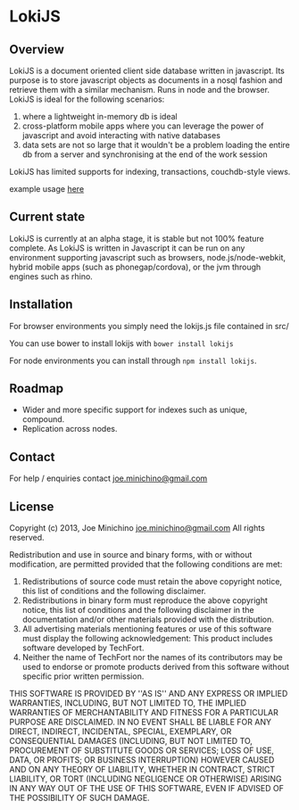 # LokiJS

## Overview

LokiJS is a document oriented client side database written in javascript.
Its purpose is to store javascript objects as documents in a nosql fashion and retrieve them with a similar mechanism.
Runs in node and the browser.
LokiJS is ideal for the following scenarios: 

1. where a lightweight in-memory db is ideal
2. cross-platform mobile apps where you can leverage the power of javascript and avoid interacting with native databases
3. data sets are not so large that it wouldn't be a problem loading the entire db from a server and synchronising at the end of the work session

LokiJS has limited supports for indexing, transactions, couchdb-style views.

example usage [here](https://github.com/techfort/LokiJS/wiki)

## Current state

LokiJS is currently at an alpha stage, it is stable but not 100% feature complete.
As LokiJS is written in Javascript it can be run on any environment supporting javascript such as browsers, node.js/node-webkit, hybrid mobile apps (such as phonegap/cordova), or the jvm through engines such as rhino.

## Installation

For browser environments you simply need the lokijs.js file contained in src/

You can use bower to install lokijs with `bower install lokijs`

For node environments you can install through `npm install lokijs`.

## Roadmap

* Wider and more specific support for indexes such as unique, compound.
* Replication across nodes.

## Contact

For help / enquiries contact joe.minichino@gmail.com

## License

Copyright (c) 2013, Joe Minichino <joe.minichino@gmail.com>
All rights reserved.

Redistribution and use in source and binary forms, with or without
modification, are permitted provided that the following conditions are met:

1. Redistributions of source code must retain the above copyright
   notice, this list of conditions and the following disclaimer.
2. Redistributions in binary form must reproduce the above copyright
   notice, this list of conditions and the following disclaimer in the
   documentation and/or other materials provided with the distribution.
3. All advertising materials mentioning features or use of this software
   must display the following acknowledgement:
   This product includes software developed by TechFort.
4. Neither the name of TechFort nor the
   names of its contributors may be used to endorse or promote products
   derived from this software without specific prior written permission.

THIS SOFTWARE IS PROVIDED BY <COPYRIGHT HOLDER> ''AS IS'' AND ANY
EXPRESS OR IMPLIED WARRANTIES, INCLUDING, BUT NOT LIMITED TO, THE IMPLIED
WARRANTIES OF MERCHANTABILITY AND FITNESS FOR A PARTICULAR PURPOSE ARE
DISCLAIMED. IN NO EVENT SHALL <COPYRIGHT HOLDER> BE LIABLE FOR ANY
DIRECT, INDIRECT, INCIDENTAL, SPECIAL, EXEMPLARY, OR CONSEQUENTIAL DAMAGES
(INCLUDING, BUT NOT LIMITED TO, PROCUREMENT OF SUBSTITUTE GOODS OR SERVICES;
LOSS OF USE, DATA, OR PROFITS; OR BUSINESS INTERRUPTION) HOWEVER CAUSED AND
ON ANY THEORY OF LIABILITY, WHETHER IN CONTRACT, STRICT LIABILITY, OR TORT
(INCLUDING NEGLIGENCE OR OTHERWISE) ARISING IN ANY WAY OUT OF THE USE OF THIS
SOFTWARE, EVEN IF ADVISED OF THE POSSIBILITY OF SUCH DAMAGE.
